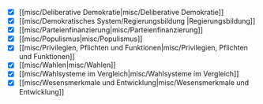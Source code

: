 - [x] [[misc/Deliberative Demokratie|misc/Deliberative Demokratie]]
- [x] [[misc/Demokratisches System/Regierungsbildung |Regierungsbildung]] 
- [x] [[misc/Parteienfinanzierung|misc/Parteienfinanzierung]]
- [x] [[misc/Populismus|misc/Populismus]]
- [x] [[misc/Privilegien, Pflichten und Funktionen|misc/Privilegien, Pflichten und Funktionen]]
- [x] [[misc/Wahlen|misc/Wahlen]]
- [x] [[misc/Wahlsysteme im Vergleich|misc/Wahlsysteme im Vergleich]]
- [x] [[misc/Wesensmerkmale und Entwicklung|misc/Wesensmerkmale und Entwicklung]]